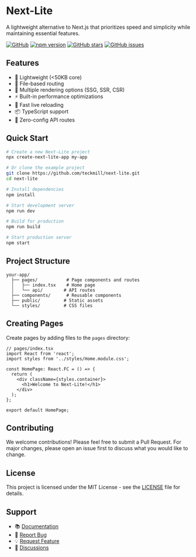 # Next-Lite

A lightweight alternative to Next.js that prioritizes speed and simplicity while maintaining essential features.

[![GitHub](https://img.shields.io/github/license/teckmill/next-lite)](https://github.com/teckmill/next-lite/blob/main/LICENSE)
[![npm version](https://img.shields.io/npm/v/next-lite)](https://www.npmjs.com/package/next-lite)
[![GitHub stars](https://img.shields.io/github/stars/teckmill/next-lite)](https://github.com/teckmill/next-lite/stargazers)
[![GitHub issues](https://img.shields.io/github/issues/teckmill/next-lite)](https://github.com/teckmill/next-lite/issues)

## Features

- 🚀 Lightweight (<50KB core)
- 📁 File-based routing
- 🎨 Multiple rendering options (SSG, SSR, CSR)
- ⚡️ Built-in performance optimizations
- 🔄 Fast live reloading
- 📦 TypeScript support
- 🎯 Zero-config API routes

## Quick Start

```bash
# Create a new Next-Lite project
npx create-next-lite-app my-app

# Or clone the example project
git clone https://github.com/teckmill/next-lite.git
cd next-lite

# Install dependencies
npm install

# Start development server
npm run dev

# Build for production
npm run build

# Start production server
npm start
```

## Project Structure

```
your-app/
  ├── pages/           # Page components and routes
  │   ├── index.tsx    # Home page
  │   └── api/        # API routes
  ├── components/      # Reusable components
  ├── public/         # Static assets
  └── styles/         # CSS files
```

## Creating Pages

Create pages by adding files to the `pages` directory:

```tsx
// pages/index.tsx
import React from 'react';
import styles from '../styles/Home.module.css';

const HomePage: React.FC = () => {
  return (
    <div className={styles.container}>
      <h1>Welcome to Next-Lite!</h1>
    </div>
  );
};

export default HomePage;
```

## Contributing

We welcome contributions! Please feel free to submit a Pull Request. For major changes, please open an issue first to discuss what you would like to change.

## License

This project is licensed under the MIT License - see the [LICENSE](LICENSE) file for details.

## Support

- 📚 [Documentation](https://github.com/teckmill/next-lite/wiki)
- 🐛 [Report Bug](https://github.com/teckmill/next-lite/issues)
- 💡 [Request Feature](https://github.com/teckmill/next-lite/issues)
- 💬 [Discussions](https://github.com/teckmill/next-lite/discussions)
